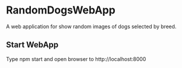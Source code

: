 # RandomDogsWebApp
A web application for show random images of dogs selected by breed.

## Start WebApp
Type npm start and open browser to http://localhost:8000
